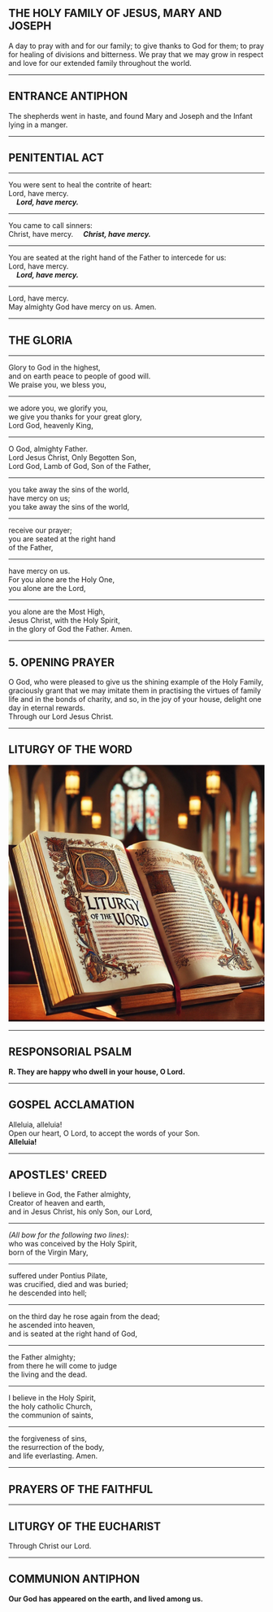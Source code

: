 
## THE HOLY FAMILY OF JESUS, MARY AND JOSEPH

A day to pray with and for our family; to give thanks to God for them; to pray for healing of divisions and bitterness. We pray that we may grow in respect and love for our extended family throughout the world.

---

## ENTRANCE ANTIPHON

The shepherds went in haste, and found Mary and Joseph and the Infant lying in a manger.

---

## PENITENTIAL ACT

---

You were sent to heal the contrite of heart:  
Lord, have mercy.  
&nbsp;&nbsp;&nbsp;&nbsp;***Lord, have mercy.***

---

You came to call sinners:  
Christ, have mercy.
&nbsp;&nbsp;&nbsp;&nbsp;***Christ, have mercy.***

---

You are seated at the right hand of the Father to intercede for us:  
Lord, have mercy.  
&nbsp;&nbsp;&nbsp;&nbsp;***Lord, have mercy.***

---

Lord, have mercy.  
May almighty God have mercy on us. Amen.

---

## THE GLORIA

---

Glory to God in the highest,  
and on earth peace to people of good will.  
We praise you, we bless you,  

---

we adore you, we glorify you,  
we give you thanks for your great glory,  
Lord God, heavenly King,  

---

O God, almighty Father.  
Lord Jesus Christ, Only Begotten Son,  
Lord God, Lamb of God, Son of the Father,  

---

you take away the sins of the world,  
have mercy on us;  
you take away the sins of the world,  

---

receive our prayer;  
you are seated at the right hand  
of the Father,  

---

have mercy on us.  
For you alone are the Holy One,  
you alone are the Lord,  

---

you alone are the Most High,  
Jesus Christ, with the Holy Spirit,  
in the glory of God the Father. Amen.

---

## 5. OPENING PRAYER

O God, who were pleased to give us the shining example of the Holy Family, graciously grant that we may imitate them in practising the virtues of family life and in the bonds of charity, and so, in the joy of your house, delight one day in eternal rewards.  
Through our Lord Jesus Christ.

---

## LITURGY OF THE WORD

![Liturgy Of The Word](images/liturgy-of-the-word.png)

---

## RESPONSORIAL PSALM

**R. They are happy who dwell in your house, O Lord.**

---

## GOSPEL ACCLAMATION

Alleluia, alleluia!  
Open our heart, O Lord, to accept the words of your Son.  
**Alleluia!**

---

## APOSTLES' CREED

I believe in God, the Father almighty,  
Creator of heaven and earth,  
and in Jesus Christ, his only Son, our Lord,  

---

*(All bow for the following two lines)*:  
who was conceived by the Holy Spirit,  
born of the Virgin Mary,  

---

suffered under Pontius Pilate,  
was crucified, died and was buried;  
he descended into hell;  

---

on the third day he rose again from the dead;  
he ascended into heaven,  
and is seated at the right hand of God,  

---

the Father almighty;  
from there he will come to judge  
the living and the dead.  

---

I believe in the Holy Spirit,  
the holy catholic Church,  
the communion of saints,  

---

the forgiveness of sins,  
the resurrection of the body,  
and life everlasting. Amen.

---

## PRAYERS OF THE FAITHFUL

---

## LITURGY OF THE EUCHARIST

Through Christ our Lord.

---

## COMMUNION ANTIPHON

**Our God has appeared on the earth, and lived among us.**
